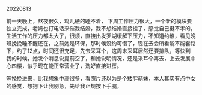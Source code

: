 20220813

前一天晚上，熬夜很久，鸡儿硬的睡不着， 下周工作压力很大，一个新的模块要独立完成，老妈也打电话来催我结婚，我不想结婚直接挂了，感觉自己挺不孝的，生活工作的压力都太大了，很烦，直接出发罗湖缓解下压力，不知道约谁，看见晚班挽挽睡不醒还在，之前她是环保，那时候没约可惜了，现在去会所看能不能套路下，约了12点，时间还很充足，先去采耳个，这周末采耳居然还要排队，等快到我的时候，她发个消息说提前空了，和她说明情况，还是采耳个再去，上去发展中心四楼，似乎现在能正常营业了，洗好直接进房。

等挽挽进来，比我想象中高很多，看照片还以为是个矮胖萌妹，本人其实有点中女的感觉，想抱下让我别急，先给我正规按下手腿，